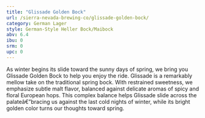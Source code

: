 ```yaml
---
title: "Glissade Golden Bock"
url: /sierra-nevada-brewing-co/glissade-golden-bock/
category: German Lager
style: German-Style Heller Bock/Maibock
abv: 6.4
ibu: 0
srm: 0
upc: 0
---
```

As winter begins its slide toward the sunny days of spring, we bring you Glissade Golden Bock to help you enjoy the ride. Glissade is a remarkably mellow take on the traditional spring bock. With restrained sweetness, we emphasize subtle malt flavor, balanced against delicate aromas of spicy and floral European hops. This complex balance helps Glissade slide across the palateâ€”bracing us against the last cold nights of winter, while its bright golden color turns our thoughts toward spring.
